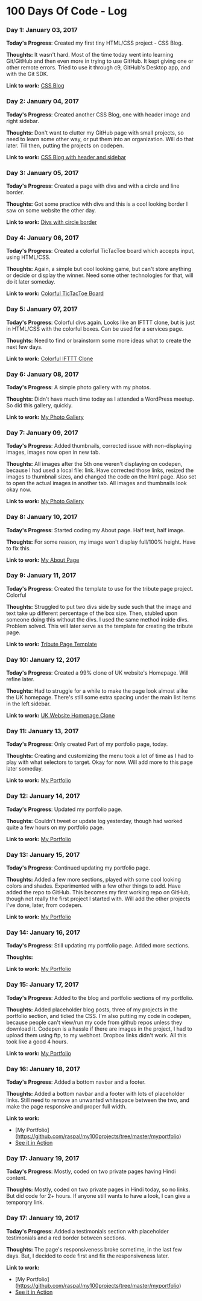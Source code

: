 # 100 Days Of Code - Log

### Day 1: January 03, 2017

**Today's Progress**: Created my first tiny HTML/CSS project - CSS Blog.

**Thoughts:** It wasn't hard. Most of the time today went into learning Git/GitHub and then even more in trying to use GitHub. It kept giving one or other remote errors. Tried to use it through c9, GitHub's Desktop app, and with the Git SDK.

**Link to work:** [CSS Blog](http://codepen.io/raspal/full/OWJxMR/)

### Day 2: January 04, 2017

**Today's Progress**: Created another CSS Blog, one with header image and right sidebar.

**Thoughts:** Don't want to clutter my GitHub page with small projects, so need to learn some other way, or put them into an organization. Will do that later. Till then, putting the projects on codepen.

**Link to work:** [CSS Blog with header and sidebar](http://codepen.io/raspal/full/BpaXmB/)

### Day 3: January 05, 2017

**Today's Progress**: Created a page with divs and with a circle and line border.

**Thoughts:** Got some practice with divs and this is a cool looking border I saw on some website the other day.

**Link to work:** [Divs with circle border](http://codepen.io/raspal/full/NdPBPy/)

### Day 4: January 06, 2017

**Today's Progress**: Created a colorful TicTacToe board which accepts input, using HTML/CSS.

**Thoughts:** Again, a simple but cool looking game, but can't store anything or decide or display the winner. Need some other technologies for that, will do it later someday.

**Link to work:** [Colorful TicTacToe Board](http://codepen.io/raspal/full/YNXWBQ/)

### Day 5: January 07, 2017

**Today's Progress**: Colorful divs again. Looks like an IFTTT clone, but is just in HTML/CSS with the colorful boxes. Can be used for a services page.

**Thoughts:** Need to find or brainstorm some more ideas what to create the next few days.

**Link to work:** [Colorful IFTTT Clone](http://codepen.io/raspal/pen/jyPvLg/)

### Day 6: January 08, 2017

**Today's Progress**: A simple photo gallery with my photos.

**Thoughts:** Didn't have much time today as I attended a WordPress meetup. So did this gallery, quickly.

**Link to work:** [My Photo Gallery](http://codepen.io/raspal/full/bgVNbj/)

### Day 7: January 09, 2017

**Today's Progress**: Added thumbnails, corrected issue with non-displaying images, images now open in new tab.

**Thoughts:** All images after the 5th one weren't displaying on codepen, because I had used a local file: link. Have corrected those links, resized the images to thumbnail sizes, and changed the code on the html page. Also set to open the actual images in another tab. All images and thumbnails look okay now.

**Link to work:** [My Photo Gallery](http://codepen.io/raspal/full/bgVNbj/)

### Day 8: January 10, 2017

**Today's Progress**: Started coding my About page. Half text, half image.

**Thoughts:** For some reason, my image won't display full/100% height. Have to fix this.

**Link to work:** [My About Page](http://codepen.io/raspal/full/VPemRg/)

### Day 9: January 11, 2017

**Today's Progress**: Created the template to use for the tribute page project. Colorful

**Thoughts:** Struggled to put two divs side by sude such that the image and text take up different percentage of the box size. Then, stubled upon someone doing this without the divs. I used the same method inside divs. Problem solved. This will later serve as the template for creating the tribute page.

**Link to work:** [Tribute Page Template](http://codepen.io/raspal/full/ggrpXZ/)

### Day 10: January 12, 2017

**Today's Progress**: Created a 99% clone of UK website's Homepage. Will refine later.

**Thoughts:** Had to struggle for a while to make the page look almost alike the UK homepage. There's still some extra spacing under the main list items in the left sidebar.

**Link to work:** [UK Website Homepage Clone](http://codepen.io/raspal/full/OWNgvN/)

### Day 11: January 13, 2017

**Today's Progress**: Only created Part of my portfolio page, today.

**Thoughts:** Creating and customizing the menu took a lot of time as I had to play with what selectors to target. Okay for now. Will add more to this page later someday.

**Link to work:** [My Portfolio](http://codepen.io/raspal/full/ggMxjW/)

### Day 12: January 14, 2017

**Today's Progress**: Updated my portfolio page.

**Thoughts:** Couldn't tweet or update log yesterday, though had worked quite a few hours on my portfolio page.

**Link to work:** [My Portfolio](http://codepen.io/raspal/full/ggMxjW/)

### Day 13: January 15, 2017

**Today's Progress**: Continued updating my portfolio page.

**Thoughts:** Added a few more sections, played with some cool looking colors and shades. Experimented with a few other things to add. Have added the repo to GitHub. This becomes my first working repo on GitHub, though not really the first project I started with. Will add the other projects I've done, later, from codepen.

**Link to work:** [My Portfolio](http://codepen.io/raspal/full/ggMxjW/)

### Day 14: January 16, 2017

**Today's Progress**: Still updating my portfolio page. Added more sections.

**Thoughts:** 

**Link to work:** [My Portfolio](http://codepen.io/raspal/full/ggMxjW/)

### Day 15: January 17, 2017

**Today's Progress**: Added to the blog and portfolio sections of my portfolio.

**Thoughts:** Added placeholder blog posts, three of my projects in the portfolio section, and tidied the CSS. I'm also putting my code in codepen, because people can't view/run my code from github repos unless they download it. Codepen is a hassle if there are images in the project, I had to upload them using ftp, to my webhost. Dropbox links didn't work. All this took like a good 4 hours.

**Link to work:** [My Portfolio](http://codepen.io/raspal/full/ggMxjW/)

### Day 16: January 18, 2017

**Today's Progress**: Added a bottom navbar and a footer.

**Thoughts:** Added a bottom navbar and a footer with lots of placeholder links. Still need to remove an unwanted whitespace between the two, and make the page responsive and proper full width.

**Link to work:**
* [My Portfolio] (https://github.com/raspal/my100projects/tree/master/myportfolio)
* [See it in Action](http://codepen.io/raspal/full/ggMxjW/)

### Day 17: January 19, 2017

**Today's Progress**: Mostly, coded on two private pages having Hindi content.

**Thoughts:** Mostly, coded on two private pages in Hindi today, so no links. But did code for 2+ hours. If anyone still wants to have a look, I can give a temporqry link.

### Day 17: January 19, 2017

**Today's Progress**: Added a testimonials section with placeholder testimonials and a red border between sections.

**Thoughts:** The page's responsiveness broke sometime, in the last few days. But, I decided to code first and fix the responsiveness later.

**Link to work:**
* [My Portfolio] (https://github.com/raspal/my100projects/tree/master/myportfolio)
* [See it in Action](http://codepen.io/raspal/full/ggMxjW/)
